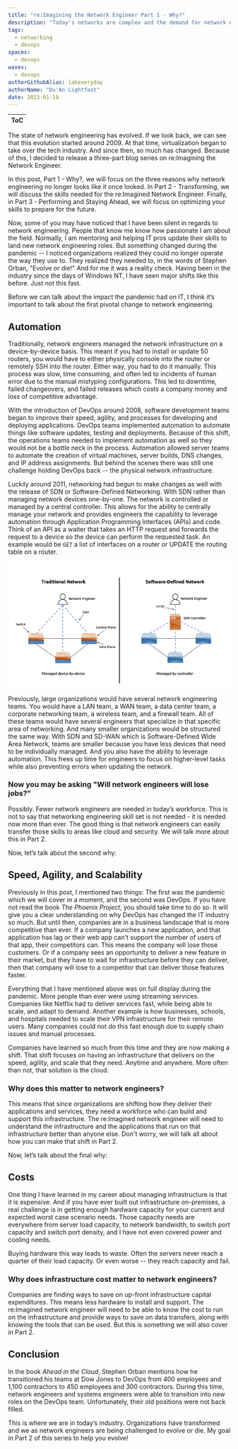 ```yaml
---
title: "re:Imagining the Network Engineer Part 1 - Why?"
description: "Today's networks are complex and the demand for network engineers that can understand these complexities are higher than ever. In this three part series, we will discuss the state of networking, the skills that are needed, and lastly we will close with optimizing our skills for the road ahead."
tags:
  - networking
  - devops
spaces:
  - devops
waves:
  - devops
authorGithubAlias: labeveryday
authorName: "Du'An Lightfoot"
date: 2023-01-19
---
```


|ToC|
|---|

The state of network engineering has evolved. If we look back, we can see that this evolution started around 2009. At that time, virtualization began to take over the tech industry. And since then, so much has changed. Because of this, I decided to release a three-part blog series on re:Imagining the Network Engineer.

In this post, Part 1 - Why?, we will focus on the three reasons why network engineering no longer looks like it once looked. In Part 2 - Transforming, we will discuss the skills needed for the re:Imagined Network Engineer. Finally, in Part 3 - Performing and Staying Ahead, we will focus on optimizing your skills to prepare for the future.

Now, some of you may have noticed that I have been silent in regards to network engineering. People that know me know how passionate I am about the field. Normally, I am mentoring and helping IT pros update their skills to land new network engineering roles. But something changed during the pandemic -- I noticed organizations realized they could no longer operate the way they use to. They realized they needed to, in the words of Stephen Orban, "Evolve or die!" And for me it was a reality check. Having been in the industry since the days of Windows NT, I have seen major shifts like this before. Just not this fast.

Before we can talk about the impact the pandemic had on IT, I think it’s important to talk about the first pivotal change to network engineering.

## Automation

Traditionally, network engineers managed the network infrastructure on a device-by-device basis. This meant if you had to install or update 50 routers, you would have to either physically console into the router or remotely SSH into the router. Either way, you had to do it manually. This process was slow, time consuming, and often led to incidents of human error due to the manual mistyping configurations. This led to downtime, failed changeovers, and failed releases which costs a company money and loss of competitive advantage.

With the introduction of DevOps around 2008, software development teams began to improve their speed, agility, and processes for developing and deploying applications. DevOps teams implemented automation to automate things like software updates, testing and deployments. Because of this shift, the operations teams needed to implement automation as well so they would not be a bottle neck in the process. Automation allowed server teams to automate the creation of virtual machines, server builds, DNS changes, and IP address assignments. But behind the scenes there was still one challenge holding DevOps back -- the physical network infrastructure.

Luckily around 2011, networking had begun to make changes as well with the release of SDN or Software-Defined Networking. With SDN rather than managing network devices one-by-one. The network is controlled or managed by a central controller. This allows for the ability to centrally manage your network and provides engineers the capability to leverage automation through Application Programming Interfaces (APIs) and code. Think of an API as a waiter that takes an HTTP request and forwards the request to a device so the device can perform the requested task. An example would be `GET` a list of interfaces on a router or UPDATE the routing table on a router.

![Traditional network managed by device beside a software-defined network managed by controller](images/traditional-vs-sdn.png)

Previously, large organizations would have several network engineering teams. You would have a LAN team, a WAN team, a data center team, a corporate networking team, a wireless team, and a firewall team. All of these teams would have several engineers that specialize in that specific area of networking. And many smaller organizations would be structured the same way. With SDN and SD-WAN which is Software-Defined Wide Area Network, teams are smaller because you have less devices that need to be individually managed. And you also have the ability to leverage automation. This frees up time for engineers to focus on higher-level tasks while also preventing errors when updating the network.

### Now you may be asking "Will network engineers will lose jobs?"

Possibly. Fewer network engineers are needed in today’s workforce. This is not to say that networking engineering skill set is not needed - it is needed now more than ever. The good thing is that network engineers can easily transfer those skills to areas like cloud and security. We will talk more about this in Part 2.

Now, let’s talk about the second why:

## Speed, Agility, and Scalability

Previously in this post, I mentioned two things: The first was the pandemic which we will cover in a moment, and the second was DevOps. If you have not read the book _The Phoenix Project_, you should take time to do so. It will give you a clear understanding on why DevOps has changed the IT industry so much. But until then, companies are in a business landscape that is more competitive than ever. If a company launches a new application, and that application has lag or their web app can't support the number of users of that app, their competitors can. This means the company will lose those customers. Or if a company sees an opportunity to deliver a new feature in their market, but they have to wait for infrastructure before they can deliver, then that company will lose to a competitor that can deliver those features faster.

Everything that I have mentioned above was on full display during the pandemic. More people than ever were using streaming services. Companies like Netflix had to deliver services fast, while being able to scale, and adapt to demand. Another example is how businesses, schools, and hospitals needed to scale their VPN infrastructure for their remote users. Many companies could not do this fast enough due to supply chain issues and manual processes.

Companies have learned so much from this time and they are now making a shift. That shift focuses on having an infrastructure that delivers on the speed, agility, and scale that they need. Anytime and anywhere. More often than not, that solution is the cloud.

### Why does this matter to network engineers?

This means that since organizations are shifting how they deliver their applications and services, they need a workforce who can build and support this infrastructure. The re:Imagined network engineer will need to understand the infrastructure and the applications that run on that infrastructure better than anyone else. Don't worry, we will talk all about how you can make that shift in Part 2.

Now, let’s talk about the final why:

## Costs

One thing I have learned in my career about managing infrastructure is that it is expensive. And if you have ever built out infrastructure on-premises, a real challenge is in getting enough hardware capacity for your current and expected worst case scenario needs. Those capacity needs are everywhere from server load capacity, to network bandwidth, to switch port capacity and switch port density, and I have not even covered power and cooling needs.

Buying hardware this way leads to waste. Often the servers never reach a quarter of their load capacity. Or even worse -- they reach capacity and fail.

### Why does infrastructure cost matter to network engineers?

Companies are finding ways to save on up-front infrastructure capital expenditures. This means less hardware to install and support. The re:Imagined network engineer will need to be able to know the cost to run on the infrastructure and provide ways to save on data transfers, along with knowing the tools that can be used. But this is something we will also cover in Part 2.

## Conclusion

In the book _Ahead in the Cloud_, Stephen Orban mentions how he transitioned his teams at Dow Jones to DevOps from 400 employees and 1,100 contractors to 450 employees and 300 contractors. During this time, network engineers and systems engineers were able to transition into new roles on the DevOps team. Unfortunately, their old positions were not back filled.

This is where we are in today’s industry. Organizations have transformed and we as network engineers are being challenged to evolve or die. My goal in Part 2 of this series to help you evolve!
